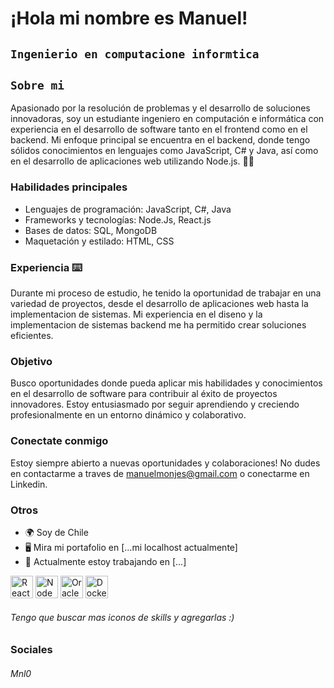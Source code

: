 ¡Hola mi nombre es Manuel!
===
`Ingenierio en computacione informtica`
---
`Sobre mi`
---
Apasionado por la resolución de problemas y el desarrollo de soluciones innovadoras, soy un estudiante ingeniero en computación e informática con experiencia en el desarrollo de software tanto en el frontend como en el backend. Mi enfoque principal se encuentra en el backend, donde tengo sólidos conocimientos en lenguajes como JavaScript, C# y Java, así como en el desarrollo de aplicaciones web utilizando Node.js. 👨‍💻 <br>

### Habilidades principales

* Lenguajes de programación: JavaScript, C#, Java
* Frameworks y tecnologías: Node.Js, React.js
* Bases de datos: SQL, MongoDB 
* Maquetación  y estilado: HTML, CSS

### Experiencia ⌨️

Durante mi proceso de estudio, he tenido la oportunidad de trabajar en una variedad de proyectos, desde el desarrollo de aplicaciones web hasta la implementacion de sistemas. Mi experiencia en el diseno y la implementacion de sistemas backend me ha permitido crear soluciones eficientes.

### Objetivo

Busco oportunidades donde pueda aplicar mis habilidades y conocimientos en el desarrollo de software para contribuir al éxito de proyectos innovadores. Estoy entusiasmado por seguir aprendiendo y creciendo profesionalmente en un entorno dinámico y colaborativo.

### Conectate conmigo

Estoy siempre abierto a nuevas oportunidades y colaboraciones! No dudes en contactarme a traves de manuelmonjes@gmail.com o conectarme en Linkedin.

### Otros

* 🌍 Soy de Chile
* 🖥️ Mira mi portafolio en [...mi localhost actualmente]
* 🚀 Actualmente estoy trabajando en [...]

<p align="left">
  <a href="https://reactjs.org/" target= "_blank" rel="noreferrer"><img src="https://raw.githubusercontent.com/danielcranney/readme-generator/main/public/icons/skills/react-colored.svg" width="36" height ="36" alt="React" /></a>
  <a href="https://nodejs.org/en/" target="_blank" rel="noreferrer"> <img src="https://raw.githubusercontent.com/danielcranney/readme-generator/main/public/icons/skills/nodejs-colored.svg" width="36" height="36" alt="NodeJS" /></a>
  <a href="https://www.oracle.com/uk/ index.html" target="_blank" rel="noreferrer"><img src="https://raw.githubusercontent.com/danielcranney/readme-generator/main/public/icons/skills/oracle-colored.svg" width="36" height="36" alt="Oracle" /></a>
  <a href="https://www.docker.com/" target="_blank" rel="noreferrer "><img src="https://raw.githubusercontent.com/danielcranney/readme-generator/main/public/icons/skills/docker-colored.svg" width="36" height="36" alt=" Docker" /></a>
  <h6>Tengo que buscar mas iconos de skills y agregarlas :)</h6>
</p>

### Sociales

<p align="left"> 
<h6>Mnl0</h6>
</p>
